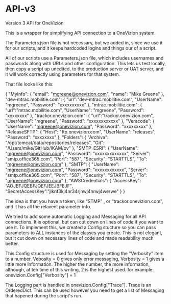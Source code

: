 # API-v3
Version 3 API for OneVizion

This is a wrapper for simplifying API connection to a OneVizion system.


The Parameters.json file is not necessary, but we added in, since we use it for our scripts, and it keeps hardcoded logins and things our of a script.

All of our scripts use a Parameters.json file, which includes usernames and passwords along with URLs and other configuration.  This lets us test locally, then copy a script up unedited, to the production server or UAT server, and it will work correctly using parameters for that system.

That file looks like this:

{
"MyInfo": {
"email": "mgreene@onevizion.com",
"name": "Mike Greene"
},
"dev-mtrac.mobilitie.com": {
"url":"dev-mtrac.mobilitie.com",
"UserName": "mgreene",
"Password": “xxxxxxxxxx"
},
"mtrac.mobilitie.com": {
"url":"mtrac.mobilitie.com",
"UserName": "mgreene",
"Password": “xxxxxxxx"
},
"trackor.onevizion.com": {
"url":"trackor.onevizion.com",
"UserName": "mgreene",
"Password": “xxxxxxxxxxxx"
},
"Veracode": {
"UserName": "mgreene@onevizion.com",
"Password": “xxxxxxxxx"
},
"ReleaseSFTP": {
"Host": "ftp.onevizion.com",
"UserName": "releases",
"Password": “xxxxxxxx"
},
"Folders": {
"Archiva": "/opt/tomcat/data/repositories/releases",
"Git": "/Users/mike/GitHub/IKAM/ov"
},
"SMTP_ESRI": {
"UserName": "mgreene@onevizion.com",
"Password": “xxxxxxxxxxxxx",
"Server": "smtp.office365.com",
"Port": "587",
"Security": "STARTTLS",
"To": "mgreene@onevizion.com"
},
"SMTP": {
"UserName": "mgreene@onevizion.com",
"Password": “xxxxxxxxxxxx",
"Server": "smtp.office365.com",
"Port": "587",
"Security": "STARTTLS",
"To": "mgreene@onevizion.com"
},
"AWSCredentials": {
"AccessKey": “AOJBFJQEBFJQEFJEEJBFEJF",
"SecretAccessKey”:”jlknf3kj4nr34rjnwj4nrwj4werwe"
}
}

The idea is that you have a token, like “STMP” , or “trackor.onevizion.com”, and it has all the relavent  parameter info.


We tried to add some automatic Logging and Messaging for all API connections.  It is optional, but can cut down on lines of code if you want to use it.
To implement this, we created a Config stucture so you can pass parameters to ALL instances of the classes you create.  This is not elegant, but it cut down on necessary lines of code and made readability much better.

This Config structure is used for Messaging by setting the "Verbosity" item to a number. Vebosity = 0 gives only error messaging, Verbosity = 1 gives a little more information.  The higher the number, the more information, although, at teh time of this writing, 2 is the highest used.
for example:
onevizion.Config["Verbosity"] = 1

The Logging part is handled in onevizion.Config["Trace"].  Trace is an OrderedDict.  This can be used however you need to get a list of Messaging that hapened during the script's run.
